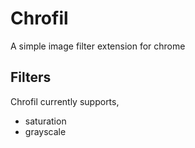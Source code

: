 # Chrofil
A simple image filter extension for chrome

## Filters
Chrofil currently supports,

- saturation
- grayscale